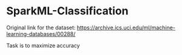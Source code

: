 # SparkML-Classification

Original	link	for	the	dataset:
https://archive.ics.uci.edu/ml/machine-learning-databases/00288/

Task is to maximize accuracy
